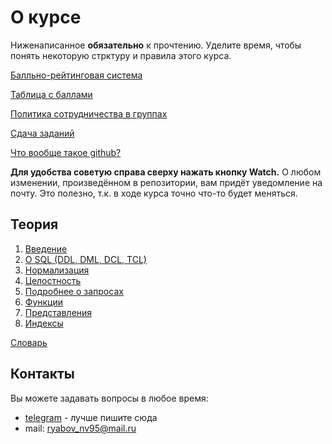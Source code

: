 # О курсе

Ниженаписанное **обязательно** к прочтению. Уделите время, чтобы понять некоторую стрктуру и правила этого курса.

[Балльно-рейтинговая система](./RatingSystem)

[Таблица с баллами](https://docs.google.com/spreadsheets/d/1SjxLtMBMPOKu_99-UAW8TZCgqKq0L3h-a3E6X7XhHSU/edit?usp=sharing)

[Политика сотрудничества в группах](./CollaborationPolicy)

[Сдача заданий](./DeliveryOfTasks)

[Что вообще такое github?](./DeliveryOfTasks/VCS.md)

**Для удобства советую справа сверху нажать кнопку Watch.** О любом изменении, произведённом в репозитории, вам придёт уведомление на почту. Это полезно, т.к. в ходе курса точно что-то будет меняться.

## Теория

1. [Введение](./Theory/1_DBMS)
2. [О SQL (DDL, DML, DCL, TCL)](./Theory/2_SQL#sql)
3. [Нормализация](./Theory/3_Normalization#нормальные-формы)
4. [Целостность](./Theory/8_Different/Integrity.md#целостность)
5. [Подробнее о запросах](./Theory/5_Queries#queries)
6. [Функции](./Theory/6_Functions#функции)
7. [Представления](./Theory/4_Views#views)
8. [Индексы](./Theory/8_Different/Index.md#индексы)

[Словарь](./Theory/9_Glossary#словарь)

## Контакты

Вы можете задавать вопросы в любое время:

- [telegram](https://t.me/ryabov_nv) - лучше пишите сюда
- mail: ryabov_nv95@mail.ru
